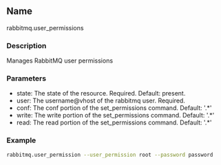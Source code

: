 ## Name

rabbitmq.user_permissions

### Description

Manages RabbitMQ user permissions

### Parameters

* state: The state of the resource. Required. Default: present.
* user: The username@vhost of the rabbitmq user. Required.
* conf: The conf portion of the set_permissions command. Default: '.*'
* write: The write portion of the set_permissions command. Default: '.*'
* read: The read portion of the set_permissions command. Default: '.*'

### Example

```bash
rabbitmq.user_permission --user_permission root --password password
```

